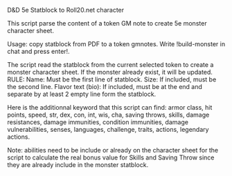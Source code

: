 D&D 5e Statblock to Roll20.net character

This script parse the content of a token GM note to create 5e monster character sheet.

Usage: copy statblock from PDF to a token gmnotes.
Write !build-monster in chat and press enter!.

The script read the statblock from the current selected token to create a monster character sheet. If the monster already exist, it will be updated.
RULE:
Name: Must be the first line of statblock.
Size: If included, must be the second line.
Flavor text (bio): If included, must be at the end and separate by at least 2 empty line form the statblock.

Here is the additionnal keyword that this script can find:
armor class, hit points, speed, str, dex, con, int, wis, cha, saving throws, skills, damage resistances, damage immunities, condition immunities, damage vulnerabilities, senses, languages, challenge, traits, actions, legendary actions.

Note: abilities need to be include or already on the character sheet for the script to calculate the real bonus value for Skills and Saving Throw since they are already include in the monster statblock.
